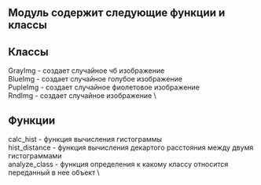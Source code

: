 ## Модуль содержит следующие функции и классы
## Классы 

GrayImg - создает случайное чб изображение \
BlueImg - создает случайное голубое изображение \
PupleImg - создает случайное фиолетовое изображение \
RndImg - создает случайное  изображение \

## Функции  

calc_hist - функция вычисления гистограммы \
hist_distance - функция вычисления декартого расстояния между двумя гистограммами \
analyze_class - функция определения к какому классу относится переданный в нее объект \
